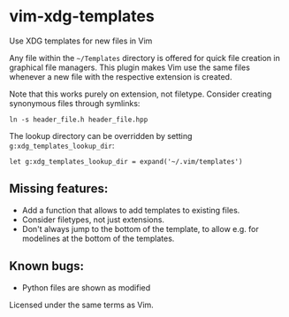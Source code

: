 # vim-xdg-templates
Use XDG templates for new files in Vim

Any file within the `~/Templates` directory is offered for quick file
creation in graphical file managers. This plugin makes Vim use the same
files whenever a new file with the respective extension is created.

Note that this works purely on extension, not filetype. Consider
creating synonymous files through symlinks:

    ln -s header_file.h header_file.hpp

The lookup directory can be overridden by setting
`g:xdg_templates_lookup_dir`:

    let g:xdg_templates_lookup_dir = expand('~/.vim/templates')

## Missing features:

* Add a function that allows to add templates to existing files.
* Consider filetypes, not just extensions.
* Don't always jump to the bottom of the template, to allow e.g. for
  modelines at the bottom of the templates.

## Known bugs:

* Python files are shown as modified

Licensed under the same terms as Vim.
